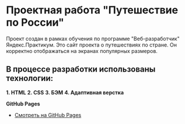 # Проектная работа "Путешествие по России"

Проект создан в рамках обучения по программе "Веб-разработчик" Яндекс.Практикум.
Это сайт проекта о путешествиях по стране. Он корректно отображаться на экранах популярных размеров.

## В процессе разработки использованы технологии:

**1. HTML**
**2. CSS**
**3. БЭМ**
**4. Адаптивная верстка**

**GitHub Pages**

- [Смотреть на GitHub Pages](https://zorkiy82.github.io/russian-travel/)
